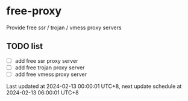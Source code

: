 
# free-proxy
Provide free ssr / trojan / vmess proxy servers


## TODO list
- [ ] add free ssr proxy server
- [ ] add free trojan proxy server
- [ ] add free vmess proxy server

Last updated at 2024-02-13 00:00:01 UTC+8, next update schedule at 2024-02-13 06:00:01 UTC+8

